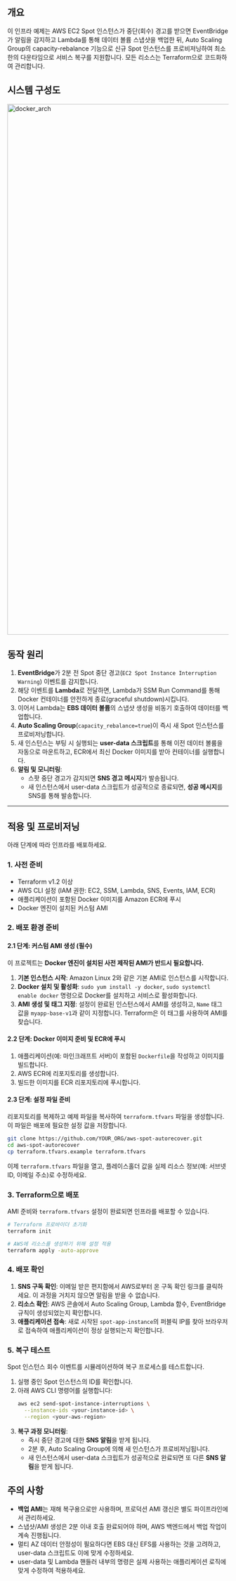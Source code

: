 ## 개요

이 인프라 예제는 AWS EC2 Spot 인스턴스가 중단(회수) 경고를 받으면 EventBridge가 알림을 감지하고 Lambda를 통해 데이터 볼륨 스냅샷을 백업한 뒤, Auto Scaling Group의 capacity-rebalance 기능으로 신규 Spot 인스턴스를 프로비저닝하여 최소한의 다운타임으로 서비스 복구를 지원합니다. 모든 리소스는 Terraform으로 코드화하여 관리합니다.

## 시스템 구성도
<img width="1209" alt="docker_arch" src="https://github.com/user-attachments/assets/9e9ab991-62dd-4377-b1e2-bbd8a41bf06f" />


## 동작 원리

1.  **EventBridge**가 2분 전 Spot 중단 경고(`EC2 Spot Instance Interruption Warning`) 이벤트를 감지합니다.
2.  해당 이벤트를 **Lambda**로 전달하면, Lambda가 SSM Run Command를 통해 Docker 컨테이너를 안전하게 종료(graceful shutdown)시킵니다.
3.  이어서 Lambda는 **EBS 데이터 볼륨**의 스냅샷 생성을 비동기 호출하여 데이터를 백업합니다.
4.  **Auto Scaling Group**(`capacity_rebalance=true`)이 즉시 새 Spot 인스턴스를 프로비저닝합니다.
5.  새 인스턴스는 부팅 시 실행되는 **user-data 스크립트**를 통해 이전 데이터 볼륨을 자동으로 마운트하고, ECR에서 최신 Docker 이미지를 받아 컨테이너를 실행합니다.
6.  **알림 및 모니터링**:
    *   스팟 중단 경고가 감지되면 **SNS 경고 메시지**가 발송됩니다.
    *   새 인스턴스에서 user-data 스크립트가 성공적으로 종료되면, **성공 메시지**를 SNS를 통해 발송합니다.

---

## 적용 및 프로비저닝

아래 단계에 따라 인프라를 배포하세요.

### 1. 사전 준비

- Terraform v1.2 이상
- AWS CLI 설정 (IAM 권한: EC2, SSM, Lambda, SNS, Events, IAM, ECR)
- 애플리케이션이 포함된 Docker 이미지를 Amazon ECR에 푸시
- Docker 엔진이 설치된 커스텀 AMI

### 2. 배포 환경 준비

#### 2.1 단계: 커스텀 AMI 생성 (필수)

이 프로젝트는 **Docker 엔진이 설치된 사전 제작된 AMI가 반드시 필요합니다.**

1.  **기본 인스턴스 시작**: Amazon Linux 2와 같은 기본 AMI로 인스턴스를 시작합니다.
2.  **Docker 설치 및 활성화**: `sudo yum install -y docker`, `sudo systemctl enable docker` 명령으로 Docker를 설치하고 서비스로 활성화합니다.
3.  **AMI 생성 및 태그 지정**: 설정이 완료된 인스턴스에서 AMI를 생성하고, `Name` 태그 값을 `myapp-base-v1`과 같이 지정합니다. Terraform은 이 태그를 사용하여 AMI를 찾습니다.

#### 2.2 단계: Docker 이미지 준비 및 ECR에 푸시

1.  애플리케이션(예: 마인크래프트 서버)이 포함된 `Dockerfile`을 작성하고 이미지를 빌드합니다.
2.  AWS ECR에 리포지토리를 생성합니다.
3.  빌드한 이미지를 ECR 리포지토리에 푸시합니다.

#### 2.3 단계: 설정 파일 준비

리포지토리를 복제하고 예제 파일을 복사하여 `terraform.tfvars` 파일을 생성합니다. 이 파일은 배포에 필요한 설정 값을 저장합니다.

```bash
git clone https://github.com/YOUR_ORG/aws-spot-autorecover.git
cd aws-spot-autorecover
cp terraform.tfvars.example terraform.tfvars
```

이제 `terraform.tfvars` 파일을 열고, 플레이스홀더 값을 실제 리소스 정보(예: 서브넷 ID, 이메일 주소)로 수정하세요.

### 3. Terraform으로 배포

AMI 준비와 `terraform.tfvars` 설정이 완료되면 인프라를 배포할 수 있습니다.

```bash
# Terraform 프로바이더 초기화
terraform init

# AWS에 리소스를 생성하기 위해 설정 적용
terraform apply -auto-approve
```

### 4. 배포 확인

1.  **SNS 구독 확인**: 이메일 받은 편지함에서 AWS로부터 온 구독 확인 링크를 클릭하세요. 이 과정을 거치지 않으면 알림을 받을 수 없습니다.
2.  **리소스 확인**: AWS 콘솔에서 Auto Scaling Group, Lambda 함수, EventBridge 규칙이 생성되었는지 확인합니다.
3.  **애플리케이션 접속**: 새로 시작된 `spot-app-instance`의 퍼블릭 IP를 찾아 브라우저로 접속하여 애플리케이션이 정상 실행되는지 확인합니다.

### 5. 복구 테스트

Spot 인스턴스 회수 이벤트를 시뮬레이션하여 복구 프로세스를 테스트합니다.

1.  실행 중인 Spot 인스턴스의 ID를 확인합니다.
2.  아래 AWS CLI 명령어를 실행합니다:
    ```bash
    aws ec2 send-spot-instance-interruptions \
      --instance-ids <your-instance-id> \
      --region <your-aws-region>
    ```
3.  **복구 과정 모니터링**:
    - 즉시 중단 경고에 대한 **SNS 알림**을 받게 됩니다.
    - 2분 후, Auto Scaling Group에 의해 새 인스턴스가 프로비저닝됩니다.
    - 새 인스턴스에서 user-data 스크립트가 성공적으로 완료되면 또 다른 **SNS 알림**을 받게 됩니다.

## 주의 사항

- **백업 AMI**는 재해 복구용으로만 사용하며, 프로덕션 AMI 갱신은 별도 파이프라인에서 관리하세요.
- 스냅샷/AMI 생성은 2분 이내 호출 완료되어야 하며, AWS 백엔드에서 백업 작업이 계속 진행됩니다.
- 멀티 AZ 데이터 안정성이 필요하다면 EBS 대신 EFS를 사용하는 것을 고려하고, user-data 스크립트도 이에 맞게 수정하세요.
- user-data 및 Lambda 핸들러 내부의 명령은 실제 사용하는 애플리케이션 로직에 맞게 수정하여 적용하세요.

